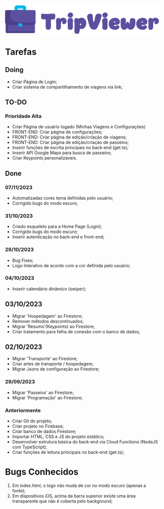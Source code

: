 ![alt text](https://github.com/gabrielofavero/Trip-Viewer-Firebase/blob/master/public/assets/img/logo-full.png?raw=true)

# Tarefas

## Doing
- Criar Página de Login;
- Criar sistema de compartilhamento de viagens via link;

## TO-DO
### Prioridade Alta
- Criar Página de usuário logado (Minhas Viagens e Configurações)
- FRONT-END: Criar página de configurações;
- FRONT-END: Criar página de edição/criação de viagens;
- FRONT-END: Criar página de edição/criação de passeios;
- Inserir funções de escrita principais no back-end (get.ts);
- Inserir API Google Maps para busca de passeios;
- Criar Keypoints personalizáveis.

## Done

### 07/11/2023
- Automatizadas cores tema definidas pelo usuário;
- Corrigido bugs do modo escuro;

### 31/10/2023
- Criado esqueleto para a Home Page (Login);
- Corrigido bugs do modo escuro;
- Inserir autenticação no back-end e front-end;

### 29/10/2023
- Bug Fixes;
- Logo Interativo de acordo com a cor definida pelo usuário;

### 04/10/2023
- Inserir calendário dinâmico (swiper);

## 03/10/2023
- Migrar 'Hospedagem' ao Firestore;
- Remover métodos descontinuados;
- Migrar 'Resumo'(Keypoints) ao Firestore;
- Criar tratamento para falha de conexão com o banco de dados;

## 02/10/2023
- Migrar 'Transporte' ao Firestore;
- Criar artes de transporte / hospedagem;
- Migrar Jsons de configuração ao Firestore;

### 29/09/2023
- Migrar 'Passeios' ao Firestore;
- Migrar 'Programação' ao Firestore;

### Anteriormente
- Criar Git do projeto;
- Criar projeto no Firebase;
- Criar banco de dados Firestore;
- Importar HTML, CSS e JS do projeto estático;
- Desenvolver estrutura básica do back-end via Cloud Functions (NodeJS com TypeScript);
- Criar funções de leitura principais no back-end (get.ts);

# Bugs Conhecidos
1. Em index.html, o logo não muda de cor no modo escuro (apenas a fonte);
2. Em dispositivos iOS, acima da barra superior existe uma área transparente que não é coberta pelo background;
